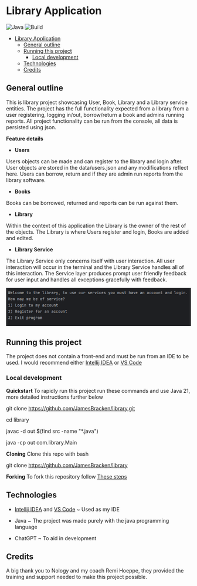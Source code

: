 # Library Application

![Java](https://img.shields.io/badge/Java-21-blue)
![Build](https://img.shields.io/badge/build-passing-brightgreen)

<!-- TOC start (generated with https://github.com/derlin/bitdowntoc) -->

- [Library Application](#library-application)
   * [General outline](#general-outline)
   * [Running this project](#running-this-project)
      + [Local development](#local-development)
   * [Technologies](#technologies)
   * [Credits](#credits)

<!-- TOC end -->


<!-- TOC --><a name="general-outline"></a>
## General outline

This is library project showcasing User, Book, Library and a Library service entities. The project has the full functionality expected from a library from a user registering, logging in/out, borrow/return a book and admins running reports. All project functionality can be run from the console, all data is persisted using json.

**Feature details** 

- **Users**

Users objects can be made and can register to the library and login after. User objects are stored in the data/users.json and any modifications reflect here. Users can borrow, return and if they are admin run reports from the library software. 

- **Books**

Books can be borrowed, returned and reports can be run against them. 

- **Library**

Within the context of this application the Library is the owner of the rest of the objects. The Library is where Users register and login, Books are added and edited.

- **Library Service**

The Library Service only concerns itself with user interaction. All user interaction will occur in the terminal and the Library Service handles all of this interaction. The Service layer produces prompt user friendly feedback for user input and handles all exceptions gracefully with feedback. 

![Image of the app run on a terminal](./src/main/resources/images/terminal_screenshot.png)

<!-- TOC --><a name="running-this-project"></a>
## Running this project

The project does not contain a front-end and must be run from an IDE to be used. I would recommend either [Intellij IDEA](https://www.jetbrains.com/idea/) or [VS Code](https://code.visualstudio.com/)

<!-- TOC --><a name="local-development"></a>
### Local development

**Quickstart**
To rapidly run this project run these commands and use Java 21, more detailed instructions further below

git clone https://github.com/JamesBracken/library.git

cd library

javac -d out $(find src -name "*.java")

java -cp out com.library.Main

**Cloning**
Clone this repo with bash

git clone https://github.com/JamesBracken/library

**Forking** 
To fork this repository follow [These steps](https://docs.github.com/en/pull-requests/collaborating-with-pull-requests/working-with-forks/fork-a-repo)


<!-- TOC --><a name="technologies"></a>
## Technologies

- [Intellij IDEA](https://www.jetbrains.com/idea/) and [VS Code](https://code.visualstudio.com/) ~ Used as my IDE 

- Java ~ The project was made purely with the java programming language

- ChatGPT ~ To aid in development

<!-- TOC --><a name="credits"></a>
## Credits

A big thank you to Nology and my coach Remi Hoeppe, they provided the training and support needed to make this project possible.